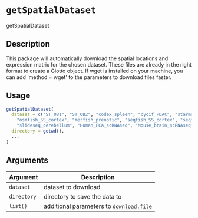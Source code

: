 # `getSpatialDataset`

getSpatialDataset


## Description

This package will automatically download the spatial locations and
 expression matrix for the chosen dataset. These files are already in the right format
 to create a Giotto object. If wget is installed on your machine, you can add
 'method = wget' to the parameters to download files faster.


## Usage

```r
getSpatialDataset(
  dataset = c("ST_OB1", "ST_OB2", "codex_spleen", "cycif_PDAC", "starmap_3D_cortex",
    "osmfish_SS_cortex", "merfish_preoptic", "seqfish_SS_cortex", "seqfish_OB",
    "slideseq_cerebellum", "Human_PCa_scRNAseq", "Mouse_brain_scRNAseq"),
  directory = getwd(),
  ...
)
```


## Arguments

Argument      |Description
------------- |----------------
`dataset`     |     dataset to download
`directory`     |     directory to save the data to
`list()`     |     additional parameters to [`download.file`](#download.file)


